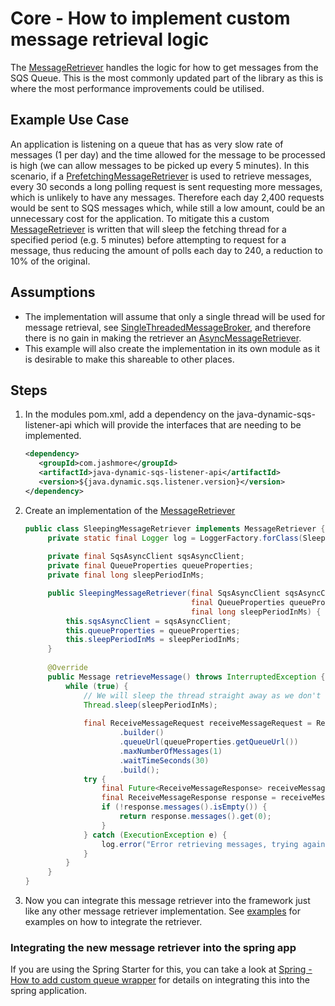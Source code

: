 # Core - How to implement custom message retrieval logic
The [MessageRetriever](../../../java-dynamic-sqs-listener-api/src/main/java/com/jashmore/sqs/retriever/MessageRetriever.java) handles the logic for how to
get messages from the SQS Queue.  This is the most commonly updated part of the library as this is where the most performance improvements
could be utilised.

## Example Use Case
An application is listening on a queue that has as very slow rate of messages (1 per day) and the time allowed for the message to be processed
is high (we can allow messages to be picked up every 5 minutes). In this scenario, if a
[PrefetchingMessageRetriever](../../../java-dynamic-sqs-listener-core/src/main/java/com/jashmore/sqs/retriever/prefetch/PrefetchingMessageRetriever.java) is
used to retrieve messages, every 30 seconds a long polling request is sent requesting more messages, which is unlikely to have any messages. Therefore
each day 2,400 requests would be sent to SQS messages which, while still a low amount, could be an unnecessary cost for the application. To mitigate
this a custom [MessageRetriever](../../../java-dynamic-sqs-listener-api/src/main/java/com/jashmore/sqs/retriever/MessageRetriever.java) is written that
will sleep the fetching thread for a specified period (e.g. 5 minutes) before attempting to request for a message, thus reducing the amount of polls each
day to 240, a reduction to 10% of the original.

## Assumptions
- The implementation will assume that only a single thread will be used for message retrieval, see
[SingleThreadedMessageBroker](../../../java-dynamic-sqs-listener-core/src/main/java/com/jashmore/sqs/broker/singlethread/SingleThreadedMessageBroker.java),
and therefore there is no gain in making the retriever an
[AsyncMessageRetriever](../../../java-dynamic-sqs-listener-api/src/main/java/com/jashmore/sqs/retriever/AsyncMessageRetriever.java).
- This example will also create the implementation in its own module as it is desirable to make this shareable to other places.

## Steps
1. In the modules pom.xml, add a dependency on the java-dynamic-sqs-listener-api which  will provide the interfaces that are needing to be implemented.
    ```xml
    <dependency>
       <groupId>com.jashmore</groupId>
       <artifactId>java-dynamic-sqs-listener-api</artifactId>
       <version>${java.dynamic.sqs.listener.version}</version>
    </dependency>
    ```
1. Create an implementation of the [MessageRetriever](../../../java-dynamic-sqs-listener-api/src/main/java/com/jashmore/sqs/retriever/MessageRetriever.java)
    ```java
    public class SleepingMessageRetriever implements MessageRetriever {
         private static final Logger log = LoggerFactory.forClass(SleepingMessageRetriever.class);
      
         private final SqsAsyncClient sqsAsyncClient;
         private final QueueProperties queueProperties;
         private final long sleepPeriodInMs;
    
         public SleepingMessageRetriever(final SqsAsyncClient sqsAsyncClient,
                                         final QueueProperties queueProperties,
                                         final long sleepPeriodInMs) {   
             this.sqsAsyncClient = sqsAsyncClient;
             this.queueProperties = queueProperties;
             this.sleepPeriodInMs = sleepPeriodInMs;
         }  
       
         @Override
         public Message retrieveMessage() throws InterruptedException {   
             while (true) {
                 // We will sleep the thread straight away as we don't need to get the message now
                 Thread.sleep(sleepPeriodInMs);
              
                 final ReceiveMessageRequest receiveMessageRequest = ReceiveMessageRequest
                         .builder()
                         .queueUrl(queueProperties.getQueueUrl())
                         .maxNumberOfMessages(1)
                         .waitTimeSeconds(30)
                         .build();
                 try {
                     final Future<ReceiveMessageResponse> receiveMessageResponseFuture = sqsAsyncClient.receiveMessage(receiveMessageRequest);
                     final ReceiveMessageResponse response = receiveMessageResponseFuture.get();   
                     if (!response.messages().isEmpty()) {
                         return response.messages().get(0); 
                     }
                 } catch (ExecutionException e) {
                     log.error("Error retrieving messages, trying again", e);
                 }
             }
         }   
    }
    ```
1. Now you can integrate this message retriever into the framework just like any other message retriever implementation. See [examples](../../../examples)
for examples on how to integrate the retriever.

### Integrating the new message retriever into the spring app
If you are using the Spring Starter for this, you can take a look at
[Spring - How to add custom queue wrapper](../spring/spring-how-to-add-own-queue-listener.md) for details on integrating this into the spring application.
